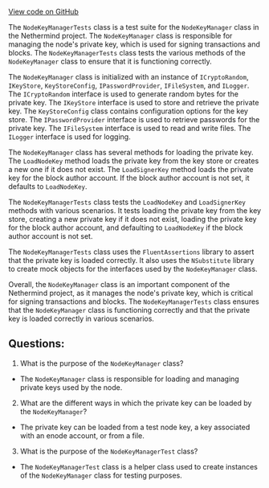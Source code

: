 [View code on GitHub](https://github.com/NethermindEth/nethermind/src/Nethermind/Nethermind.Wallet.Test/NodeKeyManagerTests.cs)

The `NodeKeyManagerTests` class is a test suite for the `NodeKeyManager` class in the Nethermind project. The `NodeKeyManager` class is responsible for managing the node's private key, which is used for signing transactions and blocks. The `NodeKeyManagerTests` class tests the various methods of the `NodeKeyManager` class to ensure that it is functioning correctly.

The `NodeKeyManager` class is initialized with an instance of `ICryptoRandom`, `IKeyStore`, `KeyStoreConfig`, `IPasswordProvider`, `IFileSystem`, and `ILogger`. The `ICryptoRandom` interface is used to generate random bytes for the private key. The `IKeyStore` interface is used to store and retrieve the private key. The `KeyStoreConfig` class contains configuration options for the key store. The `IPasswordProvider` interface is used to retrieve passwords for the private key. The `IFileSystem` interface is used to read and write files. The `ILogger` interface is used for logging.

The `NodeKeyManager` class has several methods for loading the private key. The `LoadNodeKey` method loads the private key from the key store or creates a new one if it does not exist. The `LoadSignerKey` method loads the private key for the block author account. If the block author account is not set, it defaults to `LoadNodeKey`.

The `NodeKeyManagerTests` class tests the `LoadNodeKey` and `LoadSignerKey` methods with various scenarios. It tests loading the private key from the key store, creating a new private key if it does not exist, loading the private key for the block author account, and defaulting to `LoadNodeKey` if the block author account is not set.

The `NodeKeyManagerTests` class uses the `FluentAssertions` library to assert that the private key is loaded correctly. It also uses the `NSubstitute` library to create mock objects for the interfaces used by the `NodeKeyManager` class.

Overall, the `NodeKeyManager` class is an important component of the Nethermind project, as it manages the node's private key, which is critical for signing transactions and blocks. The `NodeKeyManagerTests` class ensures that the `NodeKeyManager` class is functioning correctly and that the private key is loaded correctly in various scenarios.
## Questions: 
 1. What is the purpose of the `NodeKeyManager` class?
- The `NodeKeyManager` class is responsible for loading and managing private keys used by the node.

2. What are the different ways in which the private key can be loaded by the `NodeKeyManager`?
- The private key can be loaded from a test node key, a key associated with an enode account, or from a file.

3. What is the purpose of the `NodeKeyManagerTest` class?
- The `NodeKeyManagerTest` class is a helper class used to create instances of the `NodeKeyManager` class for testing purposes.